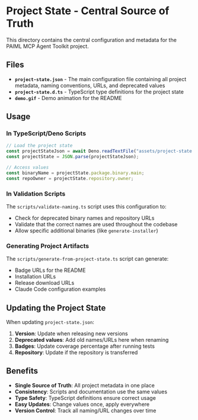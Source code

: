 # Project State - Central Source of Truth

This directory contains the central configuration and metadata for the PAIML MCP Agent Toolkit project.

## Files

- **`project-state.json`** - The main configuration file containing all project metadata, naming conventions, URLs, and deprecated values
- **`project-state.d.ts`** - TypeScript type definitions for the project state
- **`demo.gif`** - Demo animation for the README

## Usage

### In TypeScript/Deno Scripts

```typescript
// Load the project state
const projectStateJson = await Deno.readTextFile("assets/project-state.json");
const projectState = JSON.parse(projectStateJson);

// Access values
const binaryName = projectState.package.binary.main;
const repoOwner = projectState.repository.owner;
```

### In Validation Scripts

The `scripts/validate-naming.ts` script uses this configuration to:
- Check for deprecated binary names and repository URLs
- Validate that the correct names are used throughout the codebase
- Allow specific additional binaries (like `generate-installer`)

### Generating Project Artifacts

The `scripts/generate-from-project-state.ts` script can generate:
- Badge URLs for the README
- Installation URLs
- Release download URLs
- Claude Code configuration examples

## Updating the Project State

When updating `project-state.json`:

1. **Version**: Update when releasing new versions
2. **Deprecated values**: Add old names/URLs here when renaming
3. **Badges**: Update coverage percentage after running tests
4. **Repository**: Update if the repository is transferred

## Benefits

- **Single Source of Truth**: All project metadata in one place
- **Consistency**: Scripts and documentation use the same values
- **Type Safety**: TypeScript definitions ensure correct usage
- **Easy Updates**: Change values once, apply everywhere
- **Version Control**: Track all naming/URL changes over time